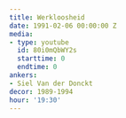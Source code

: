 ```yaml
---
title: Werkloosheid
date: 1991-02-06 00:00:00 Z
media:
- type: youtube
  id: 80i0mQbWY2s
  starttime: 0
  endtime: 0
ankers:
- Siel Van der Donckt
decor: 1989-1994
hour: '19:30'
---
```

